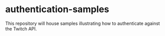 # authentication-samples
This repository will house samples illustrating how to authenticate against the Twitch API.
